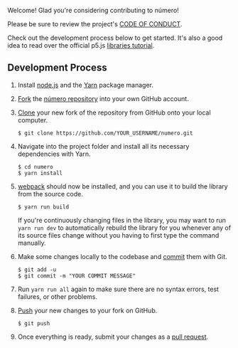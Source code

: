 Welcome! Glad you're considering contributing to número! 

Please be sure to review the project's [CODE OF CONDUCT](CODE_OF_CONDUCT.md).

Check out the development process below to get started. It's also a good idea to read over the official p5.js [libraries tutorial](https://github.com/processing/p5.js/blob/master/developer_docs/creating_libraries.md).

## Development Process
1. Install [node.js](http://nodejs.org/) and the [Yarn](https://yarnpkg.com) package manager.
2. [Fork](https://help.github.com/articles/fork-a-repo) the [número repository](https://github.com/nickmcintyre/numero) into your own GitHub account.
3. [Clone](https://help.github.com/articles/cloning-a-repository/) your new fork of the repository from GitHub onto your local computer.

   ```
   $ git clone https://github.com/YOUR_USERNAME/numero.git
   ```

4. Navigate into the project folder and install all its necessary dependencies with Yarn.

   ```
   $ cd numero
   $ yarn install
   ```

5. [webpack](https://webpack.js.org/) should now be installed, and you can use it to build the library from the source code.

   ```
   $ yarn run build
   ```

   If you're continuously changing files in the library, you may want to run `yarn run dev` to automatically rebuild the library for you whenever any of its source files change without you having to first type the command manually.

6. Make some changes locally to the codebase and [commit](https://help.github.com/articles/github-glossary/#commit) them with Git.

   ```
   $ git add -u
   $ git commit -m "YOUR COMMIT MESSAGE"
   ```

7. Run `yarn run all` again to make sure there are no syntax errors, test failures, or other problems.

8. [Push](https://help.github.com/articles/github-glossary/#push) your new changes to your fork on GitHub.

   ```
   $ git push
   ```

9. Once everything is ready, submit your changes as a [pull request](https://help.github.com/articles/creating-a-pull-request).
